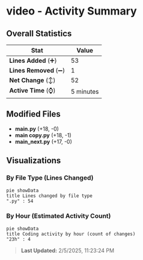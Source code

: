 # video - Activity Summary 

## Overall Statistics

| Stat                   | Value                                                             |
| ---------------------- | ----------------------------------------------------------------- |
| **Lines Added** (➕)   | 53                                          |
| **Lines Removed** (➖) | 1                                        |
| **Net Change** (↕)    | 52                |
| **Active Time** (⌚)   | 5 minutes |


## Modified Files
- **main.py** (+18, -0)
- **main copy.py** (+18, -1)
- **main_next.py** (+17, -0)

## Visualizations

### By File Type (Lines Changed)

```mermaid
pie showData
title Lines changed by file type
".py" : 54
```

### By Hour (Estimated Activity Count)

```mermaid
pie showData
title Coding activity by hour (count of changes)
"23h" : 4
```


> **Last Updated:** 2/5/2025, 11:23:24 PM